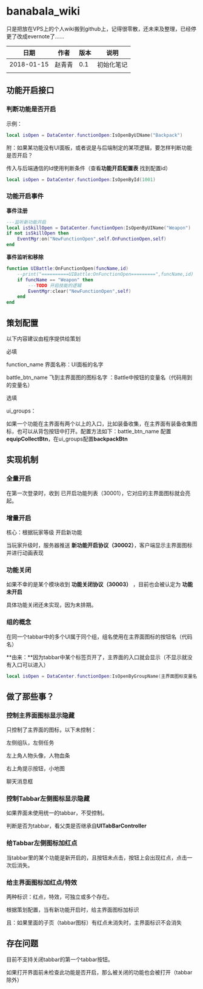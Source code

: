 # banabala_wiki
只是把放在VPS上的个人wiki搬到github上，记得很零散，还未来及整理，已经停更了改成evernote了……


| 日期         | 作者   | 版本   | 说明    |
| ---------- | ---- | ---- | ----- |
| 2018-01-15 | 赵青青  | 0.1  | 初始化笔记 |
|            |      |      |       |

## 功能开启接口

### 判断功能是否开启

示例：

```lua
local isOpen = DataCenter.functionOpen:IsOpenByUIName("Backpack")
```



附：如果某功能没有UI面板，或者说是与后端制定的某项逻辑，要怎样判断功能是否开启？

传入与后端通信的Id使用判断条件（查看**功能开启配置表** 找到配置id）

```lua
local isOpen = DataCenter.functionOpen:IsOpenById(1001)
```



### 功能开启事件

**事件注册**

```lua
---监听新功能开启
local isSkillOpen = DataCenter.functionOpen:IsOpenByUIName("Weapon")
if not isSkillOpen then
	EventMgr:on("NewFunctionOpen",self.OnFunctionOpen,self)
end
```

**事件监听和移除**

```lua
function UIBattle:OnFunctionOpen(funcName,id)
    --print("==========UIBattle:OnFunctionOpen=========",funcName,id)
    if funcName == "Weapon" then
		---TODO 开启技能的逻辑
        EventMgr:clear("NewFunctionOpen",self)
    end
end
```



## 策划配置

以下内容建议由程序提供给策划

必填

function_name 界面名称：UI面板的名字

battle_btn_name 飞到主界面图的图标名字 ：Battle中按钮的变量名（代码用到的变量名）



选填

ui_groups：

如果一个功能在主界面有两个以上的入口，比如装备收集，在主界面有装备收集图标，也可以从背包按钮中打开。配置方法如下：battle_btn_name 配置**equipCollectBtn**，在ui_groups配置**backpackBtn**



## 实现机制

### 全量开启

在第一次登录时，收到 已开启功能列表（30001），它对应的主界面图标就会亮起。

### 增量开启

核心：根据玩家等级 开启新功能

当玩家升级时，服务器推送 **新功能开启协议（30002）**，客户端显示主界面图标并进行动画表现

### 功能关闭

如果不幸的是某个模块收到 **功能关闭协议（30003）** ，目前也会被认定为 **功能未开启**

具体功能关闭还未实现，因为未排期。

### 组的概念

在同一个tabbar中的多个UI属于同个组，组名使用在主界面图标的按钮名（代码名）

**由来：**因为tabbar中某个标签页开了，主界面的入口就会显示（不显示就没有入口可以进入）

```lua
local isOpen = DataCenter.functionOpen:IsOpenByGroupName(主界面图标变量名)
```



## 做了那些事？

### 控制主界面图标显示隐藏

只控制了主界面的图标，以下未控制：

左侧组队，左侧任务

左上角人物头像，人物血条

右上角提示按钮，小地图

聊天消息框



### 控制Tabbar左侧图标显示隐藏

如果界面未使用统一的tabbar，不受控制。

判断是否为tabbar，看父类是否继承自**UITabBarController**



### 给Tabbar左侧图标加红点

当tabbar里的某个功能是新开启的，且按钮未点击，按钮上会出现红点，点击一次后消失。



### 给主界面图标加红点/特效

两种标识：红点，特效，可独立或多个存在。

根据策划配置，当有新功能开启时，给主界面图标加标识

且：如果里面的子页（tabbar图标）有红点未消失时，主界面标识不会消失

## 存在问题

目前不支持关闭tabbar的第一个tabbar按钮。

如果打开界面前未检查此功能是否开启，那么被关闭的功能也会被打开（tabbar除外）



